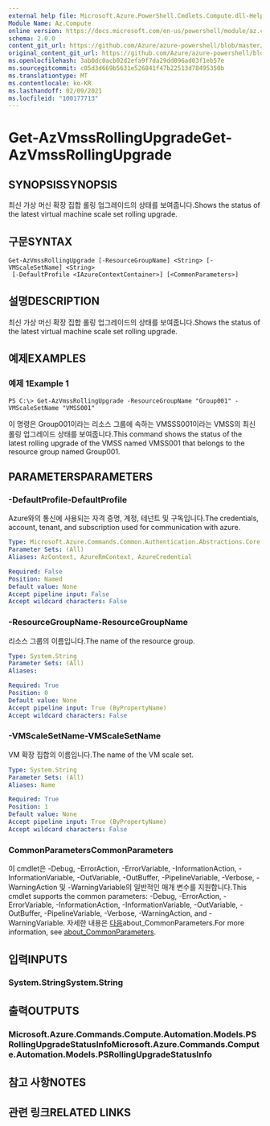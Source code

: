 ```yaml
---
external help file: Microsoft.Azure.PowerShell.Cmdlets.Compute.dll-Help.xml
Module Name: Az.Compute
online version: https://docs.microsoft.com/en-us/powershell/module/az.compute/get-azvmssrollingupgrade
schema: 2.0.0
content_git_url: https://github.com/Azure/azure-powershell/blob/master/src/Compute/Compute/help/Get-AzVmssRollingUpgrade.md
original_content_git_url: https://github.com/Azure/azure-powershell/blob/master/src/Compute/Compute/help/Get-AzVmssRollingUpgrade.md
ms.openlocfilehash: 3ab0dc0acb02d2efa9f7da29dd096ad03f1eb57e
ms.sourcegitcommit: c05d3d669b5631e526841f47b22513d78495350b
ms.translationtype: MT
ms.contentlocale: ko-KR
ms.lasthandoff: 02/09/2021
ms.locfileid: "100177713"
---
```

# <span data-ttu-id="506e8-101">Get-AzVmssRollingUpgrade</span><span class="sxs-lookup"><span data-stu-id="506e8-101">Get-AzVmssRollingUpgrade</span></span>

## <span data-ttu-id="506e8-102">SYNOPSIS</span><span class="sxs-lookup"><span data-stu-id="506e8-102">SYNOPSIS</span></span>
<span data-ttu-id="506e8-103">최신 가상 머신 확장 집합 롤링 업그레이드의 상태를 보여줍니다.</span><span class="sxs-lookup"><span data-stu-id="506e8-103">Shows the status of the latest virtual machine scale set rolling upgrade.</span></span>

## <span data-ttu-id="506e8-104">구문</span><span class="sxs-lookup"><span data-stu-id="506e8-104">SYNTAX</span></span>

```
Get-AzVmssRollingUpgrade [-ResourceGroupName] <String> [-VMScaleSetName] <String>
 [-DefaultProfile <IAzureContextContainer>] [<CommonParameters>]
```

## <span data-ttu-id="506e8-105">설명</span><span class="sxs-lookup"><span data-stu-id="506e8-105">DESCRIPTION</span></span>
<span data-ttu-id="506e8-106">최신 가상 머신 확장 집합 롤링 업그레이드의 상태를 보여줍니다.</span><span class="sxs-lookup"><span data-stu-id="506e8-106">Shows the status of the latest virtual machine scale set rolling upgrade.</span></span>

## <span data-ttu-id="506e8-107">예제</span><span class="sxs-lookup"><span data-stu-id="506e8-107">EXAMPLES</span></span>

### <span data-ttu-id="506e8-108">예제 1</span><span class="sxs-lookup"><span data-stu-id="506e8-108">Example 1</span></span>
```
PS C:\> Get-AzVmssRollingUpgrade -ResourceGroupName "Group001" -VMScaleSetName "VMSS001"
```

<span data-ttu-id="506e8-109">이 명령은 Group001이라는 리소스 그룹에 속하는 VMSSS001이라는 VMSS의 최신 롤링 업그레이드 상태를 보여줍니다.</span><span class="sxs-lookup"><span data-stu-id="506e8-109">This command shows  the status of the latest rolling upgrade of the VMSS named VMSS001 that belongs to the resource group named Group001.</span></span>

## <span data-ttu-id="506e8-110">PARAMETERS</span><span class="sxs-lookup"><span data-stu-id="506e8-110">PARAMETERS</span></span>

### <span data-ttu-id="506e8-111">-DefaultProfile</span><span class="sxs-lookup"><span data-stu-id="506e8-111">-DefaultProfile</span></span>
<span data-ttu-id="506e8-112">Azure와의 통신에 사용되는 자격 증명, 계정, 테넌트 및 구독입니다.</span><span class="sxs-lookup"><span data-stu-id="506e8-112">The credentials, account, tenant, and subscription used for communication with azure.</span></span>

```yaml
Type: Microsoft.Azure.Commands.Common.Authentication.Abstractions.Core.IAzureContextContainer
Parameter Sets: (All)
Aliases: AzContext, AzureRmContext, AzureCredential

Required: False
Position: Named
Default value: None
Accept pipeline input: False
Accept wildcard characters: False
```

### <span data-ttu-id="506e8-113">-ResourceGroupName</span><span class="sxs-lookup"><span data-stu-id="506e8-113">-ResourceGroupName</span></span>
<span data-ttu-id="506e8-114">리소스 그룹의 이름입니다.</span><span class="sxs-lookup"><span data-stu-id="506e8-114">The name of the resource group.</span></span>

```yaml
Type: System.String
Parameter Sets: (All)
Aliases:

Required: True
Position: 0
Default value: None
Accept pipeline input: True (ByPropertyName)
Accept wildcard characters: False
```

### <span data-ttu-id="506e8-115">-VMScaleSetName</span><span class="sxs-lookup"><span data-stu-id="506e8-115">-VMScaleSetName</span></span>
<span data-ttu-id="506e8-116">VM 확장 집합의 이름입니다.</span><span class="sxs-lookup"><span data-stu-id="506e8-116">The name of the VM scale set.</span></span>

```yaml
Type: System.String
Parameter Sets: (All)
Aliases: Name

Required: True
Position: 1
Default value: None
Accept pipeline input: True (ByPropertyName)
Accept wildcard characters: False
```

### <span data-ttu-id="506e8-117">CommonParameters</span><span class="sxs-lookup"><span data-stu-id="506e8-117">CommonParameters</span></span>
<span data-ttu-id="506e8-118">이 cmdlet은 -Debug, -ErrorAction, -ErrorVariable, -InformationAction, -InformationVariable, -OutVariable, -OutBuffer, -PipelineVariable, -Verbose, -WarningAction 및 -WarningVariable의 일반적인 매개 변수를 지원합니다.</span><span class="sxs-lookup"><span data-stu-id="506e8-118">This cmdlet supports the common parameters: -Debug, -ErrorAction, -ErrorVariable, -InformationAction, -InformationVariable, -OutVariable, -OutBuffer, -PipelineVariable, -Verbose, -WarningAction, and -WarningVariable.</span></span> <span data-ttu-id="506e8-119">자세한 내용은 [다음](http://go.microsoft.com/fwlink/?LinkID=113216)about_CommonParameters.</span><span class="sxs-lookup"><span data-stu-id="506e8-119">For more information, see [about_CommonParameters](http://go.microsoft.com/fwlink/?LinkID=113216).</span></span>

## <span data-ttu-id="506e8-120">입력</span><span class="sxs-lookup"><span data-stu-id="506e8-120">INPUTS</span></span>

### <span data-ttu-id="506e8-121">System.String</span><span class="sxs-lookup"><span data-stu-id="506e8-121">System.String</span></span>

## <span data-ttu-id="506e8-122">출력</span><span class="sxs-lookup"><span data-stu-id="506e8-122">OUTPUTS</span></span>

### <span data-ttu-id="506e8-123">Microsoft.Azure.Commands.Compute.Automation.Models.PSRollingUpgradeStatusInfo</span><span class="sxs-lookup"><span data-stu-id="506e8-123">Microsoft.Azure.Commands.Compute.Automation.Models.PSRollingUpgradeStatusInfo</span></span>

## <span data-ttu-id="506e8-124">참고 사항</span><span class="sxs-lookup"><span data-stu-id="506e8-124">NOTES</span></span>

## <span data-ttu-id="506e8-125">관련 링크</span><span class="sxs-lookup"><span data-stu-id="506e8-125">RELATED LINKS</span></span>
